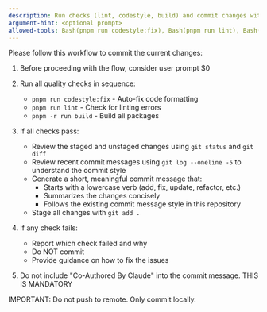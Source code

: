 ```yaml
---
description: Run checks (lint, codestyle, build) and commit changes with meaningful message
argument-hint: <optional prompt>
allowed-tools: Bash(pnpm run codestyle:fix), Bash(pnpm run lint), Bash(pnpm -r run build), Bash(git status), Bash(git diff:*), Bash(git log:*), Bash(git add:*), Bash(git commit:*)
---
```


Please follow this workflow to commit the current changes:

1. Before proceeding with the flow, consider user prompt $0

2. Run all quality checks in sequence:
   - `pnpm run codestyle:fix` - Auto-fix code formatting
   - `pnpm run lint` - Check for linting errors
   - `pnpm -r run build` - Build all packages

3. If all checks pass:
   - Review the staged and unstaged changes using `git status` and `git diff`
   - Review recent commit messages using `git log --oneline -5` to understand the commit style
   - Generate a short, meaningful commit message that:
     - Starts with a lowercase verb (add, fix, update, refactor, etc.)
     - Summarizes the changes concisely
     - Follows the existing commit message style in this repository
   - Stage all changes with `git add .`

4. If any check fails:
   - Report which check failed and why
   - Do NOT commit
   - Provide guidance on how to fix the issues

5. Do not include "Co-Authored By Claude" into the commit message. THIS IS MANDATORY

IMPORTANT: Do not push to remote. Only commit locally.
